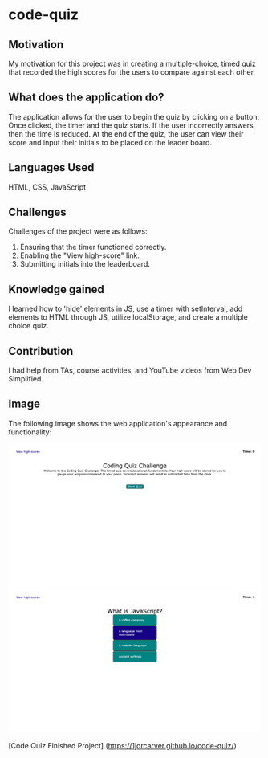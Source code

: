 # code-quiz

## Motivation
My motivation for this project was in creating a multiple-choice, timed quiz that recorded the high scores for the users to compare against each other.

## What does the application do?
The application allows for the user to begin the quiz by clicking on a button. Once clicked, the timer and the quiz starts. If the user incorrectly answers, then the time is reduced. At the end of the quiz, the user can view their score and input their initials to be placed on the leader board.

## Languages Used
HTML, CSS, JavaScript

## Challenges
Challenges of the project were as follows: 
1. Ensuring that the timer functioned correctly.
2. Enabling the "View high-score" link.
3. Submitting initials into the leaderboard.

## Knowledge gained
I learned how to 'hide' elements in JS, use a timer with setInterval, add elements to HTML through JS, utilize localStorage, and create a multiple choice quiz.

## Contribution
I had help from TAs, course activities, and YouTube videos from Web Dev Simplified.

## Image
The following image shows the web application's appearance and functionality:

![Website screenshot](./assets/images/code-quiz-hp.png)
![Website screenshot continued](./assets/images/code-quiz-mc.png)

[Code Quiz Finished Project] (https://1jorcarver.github.io/code-quiz/)

